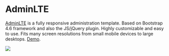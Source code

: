 # AdminLTE

[AdminLTE](https://github.com/ColorlibHQ/AdminLTE) is a fully responsive administration template. Based on Bootstrap 4.6 framework and also the JS/jQuery plugin. Highly customizable and easy to use. Fits many screen resolutions from small mobile devices to large desktops. [Demo](https://adminlte.io/themes/v3/).

<img src="https://camo.githubusercontent.com/ac4c92d1401fedc477913ae8e79bccca036079a5ffabab9366b2d285a105f436/68747470733a2f2f61646d696e6c74652e696f2f41646d696e4c5445332e706e67"></img>
